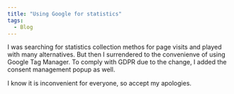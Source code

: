 ```yaml
---
title: "Using Google for statistics"
tags:
  - Blog
---
```


I was searching for statistics collection methos for page visits and played with many alternatives. But then I surrendered to the convenienve of using Google Tag Manager. To comply with GDPR due to the change, I added the consent management popup as well.

I know it is inconvenient for everyone, so accept my apologies.
